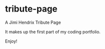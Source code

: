 # tribute-page

A Jimi Hendrix Tribute Page

It makes up the first part of my coding portfolio.

Enjoy!
